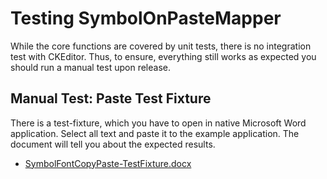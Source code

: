 # Testing SymbolOnPasteMapper

While the core functions are covered by unit tests, there is no integration test
with CKEditor. Thus, to ensure, everything still works as expected you should run
a manual test upon release.

## Manual Test: Paste Test Fixture

There is a test-fixture, which you have to open in native Microsoft Word application.
Select all text and paste it to the example application. The document will tell
you about the expected results.

* [SymbolFontCopyPaste-TestFixture.docx](__test_data__/SymbolFontCopyPaste-TestFixture.docx)
